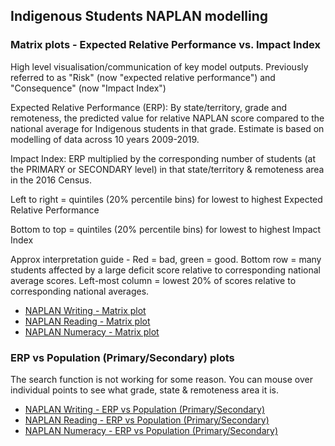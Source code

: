 ## Indigenous Students NAPLAN modelling

### Matrix plots - Expected Relative Performance vs. Impact Index

High level visualisation/communication of key model outputs. Previously referred to as "Risk" (now "expected relative performance") and "Consequence" (now "Impact Index")

Expected Relative Performance (ERP): By state/territory, grade and remoteness, the predicted value for relative NAPLAN score compared to the national average for Indigenous students in that grade. Estimate is based on modelling of data across 10 years 2009-2019.

Impact Index: ERP multiplied by the corresponding number of students (at the PRIMARY or SECONDARY level) in that state/territory & remoteness area in the 2016 Census.

Left to right = quintiles (20% percentile bins) for lowest to highest Expected Relative Performance

Bottom to top = quintiles (20% percentile bins) for lowest to highest Impact Index

Approx interpretation guide - Red = bad, green = good. Bottom row = many students affected by a large deficit score relative to corresponding national average scores. Left-most column = lowest 20% of scores relative to corresponding national averages.

* [NAPLAN Writing - Matrix plot](https://of2.github.io/NAPLAN-plots-demo/writing_matrix_plot.html)
* [NAPLAN Reading - Matrix plot](https://of2.github.io/NAPLAN-plots-demo/reading_matrix_plot.html)
* [NAPLAN Numeracy - Matrix plot](https://of2.github.io/NAPLAN-plots-demo/numeracy_matrix_plot.html)





### ERP vs Population (Primary/Secondary) plots

The search function is not working for some reason. You can mouse over individual points to see what grade, state & remoteness area it is.

* [NAPLAN Writing - ERP vs Population (Primary/Secondary)](https://of2.github.io/NAPLAN-plots-demo/writing_emms_plot.html)
* [NAPLAN Reading - ERP vs Population (Primary/Secondary)](https://of2.github.io/NAPLAN-plots-demo/reading_emms_plot.html)
* [NAPLAN Numeracy - ERP vs Population (Primary/Secondary)](https://of2.github.io/NAPLAN-plots-demo/numeracy_emms_plot.html)
